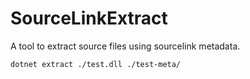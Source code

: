 # SourceLinkExtract

A tool to extract source files using sourcelink metadata.

```bash
dotnet extract ./test.dll ./test-meta/
```
